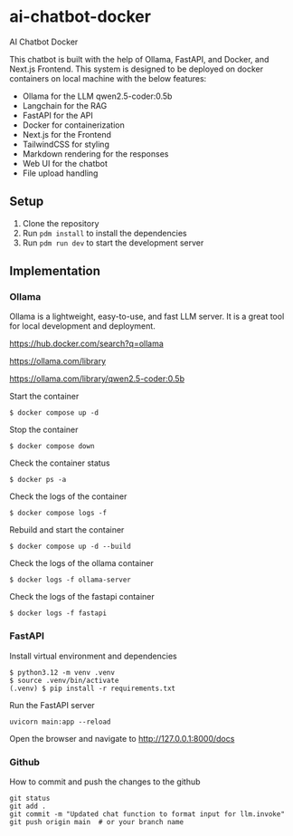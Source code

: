 # ai-chatbot-docker
AI Chatbot Docker

This chatbot is built with the help of Ollama, FastAPI, and Docker, and Next.js Frontend. This system is designed to be deployed on docker containers on local machine with the below features:

- Ollama for the LLM qwen2.5-coder:0.5b
- Langchain for the RAG
- FastAPI for the API
- Docker for containerization
- Next.js for the Frontend
- TailwindCSS for styling
- Markdown rendering for the responses
- Web UI for the chatbot
- File upload handling


## Setup

1. Clone the repository
2. Run `pdm install` to install the dependencies
3. Run `pdm run dev` to start the development server

## Implementation

### Ollama

Ollama is a lightweight, easy-to-use, and fast LLM server. It is a great tool for local development and deployment.

https://hub.docker.com/search?q=ollama

https://ollama.com/library

https://ollama.com/library/qwen2.5-coder:0.5b

Start the container
```
$ docker compose up -d
```

Stop the container
```
$ docker compose down
```

Check the container status
```
$ docker ps -a  
```

Check the logs of the container
```
$ docker compose logs -f
```

Rebuild and start the container
```
$ docker compose up -d --build
```

Check the logs of the ollama container
```
$ docker logs -f ollama-server
```

Check the logs of the fastapi container
```
$ docker logs -f fastapi
```

### FastAPI

Install virtual environment and dependencies
```
$ python3.12 -m venv .venv
$ source .venv/bin/activate
(.venv) $ pip install -r requirements.txt     
```

Run the FastAPI server
```     
uvicorn main:app --reload
```

Open the browser and navigate to http://127.0.0.1:8000/docs

### Github 

How to commit and push the changes to the github

``` 
git status
git add .
git commit -m "Updated chat function to format input for llm.invoke"
git push origin main  # or your branch name
```







